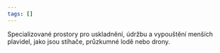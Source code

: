 ```yaml
---
tags: []
---
```

Specializované prostory pro uskladnění, údržbu a vypouštění menších plavidel, jako jsou stíhače, průzkumné lodě nebo drony.